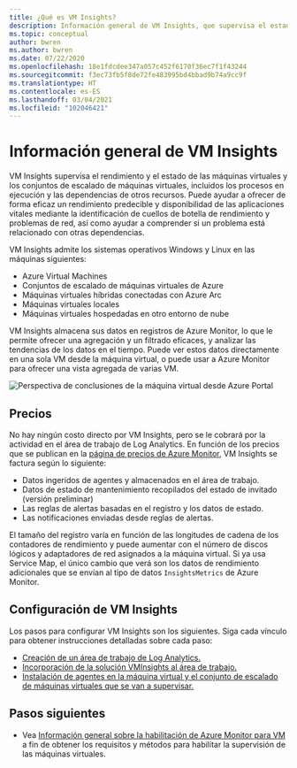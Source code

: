 ```yaml
---
title: ¿Qué es VM Insights?
description: Información general de VM Insights, que supervisa el estado y el rendimiento de las VM de Azure, y detecta y asigna automáticamente los componentes de aplicación y sus dependencias.
ms.topic: conceptual
author: bwren
ms.author: bwren
ms.date: 07/22/2020
ms.openlocfilehash: 18e1fdcdee347a057c452f6170f36ec7f1f43244
ms.sourcegitcommit: f3ec73fb5f8de72fe483995bd4bbad9b74a9cc9f
ms.translationtype: HT
ms.contentlocale: es-ES
ms.lasthandoff: 03/04/2021
ms.locfileid: "102046421"
---
```

# <a name="overview-of-vm-insights"></a>Información general de VM Insights

VM Insights supervisa el rendimiento y el estado de las máquinas virtuales y los conjuntos de escalado de máquinas virtuales, incluidos los procesos en ejecución y las dependencias de otros recursos. Puede ayudar a ofrecer de forma eficaz un rendimiento predecible y disponibilidad de las aplicaciones vitales mediante la identificación de cuellos de botella de rendimiento y problemas de red, así como ayudar a comprender si un problema está relacionado con otras dependencias.

VM Insights admite los sistemas operativos Windows y Linux en las máquinas siguientes:

- Azure Virtual Machines
- Conjuntos de escalado de máquinas virtuales de Azure
- Máquinas virtuales híbridas conectadas con Azure Arc
- Máquinas virtuales locales
- Máquinas virtuales hospedadas en otro entorno de nube
  

VM Insights almacena sus datos en registros de Azure Monitor, lo que le permite ofrecer una agregación y un filtrado eficaces, y analizar las tendencias de los datos en el tiempo. Puede ver estos datos directamente en una sola VM desde la máquina virtual, o puede usar a Azure Monitor para ofrecer una vista agregada de varias VM.

![Perspectiva de conclusiones de la máquina virtual desde Azure Portal](media/vminsights-overview/vminsights-azmon-directvm.png)


## <a name="pricing"></a>Precios
No hay ningún costo directo por VM Insights, pero se le cobrará por la actividad en el área de trabajo de Log Analytics. En función de los precios que se publican en la [página de precios de Azure Monitor](https://azure.microsoft.com/pricing/details/monitor/), VM Insights se factura según lo siguiente:

- Datos ingeridos de agentes y almacenados en el área de trabajo.
- Datos de estado de mantenimiento recopilados del estado de invitado (versión preliminar)
- Las reglas de alertas basadas en el registro y los datos de estado.
- Las notificaciones enviadas desde reglas de alertas.

El tamaño del registro varía en función de las longitudes de cadena de los contadores de rendimiento y puede aumentar con el número de discos lógicos y adaptadores de red asignados a la máquina virtual. Si ya usa Service Map, el único cambio que verá son los datos de rendimiento adicionales que se envían al tipo de datos `InsightsMetrics` de Azure Monitor.


## <a name="configuring-vm-insights"></a>Configuración de VM Insights
Los pasos para configurar VM Insights son los siguientes. Siga cada vínculo para obtener instrucciones detalladas sobre cada paso:

- [Creación de un área de trabajo de Log Analytics.](./vminsights-configure-workspace.md#create-log-analytics-workspace)
- [Incorporación de la solución VMInsights al área de trabajo.](./vminsights-configure-workspace.md#add-vminsights-solution-to-workspace)
- [Instalación de agentes en la máquina virtual y el conjunto de escalado de máquinas virtuales que se van a supervisar.](./vminsights-enable-overview.md)



## <a name="next-steps"></a>Pasos siguientes

- Vea [Información general sobre la habilitación de Azure Monitor para VM](./vminsights-enable-overview.md) a fin de obtener los requisitos y métodos para habilitar la supervisión de las máquinas virtuales.

